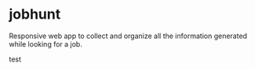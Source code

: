 # jobhunt
Responsive web app to collect and organize all the information generated while looking for a job.  

test